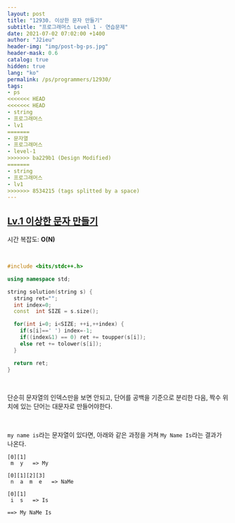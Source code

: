 ```yaml
---
layout: post
title: "12930. 이상한 문자 만들기"
subtitle: "프로그래머스 Level 1 - 연습문제"
date: 2021-07-02 07:02:00 +1400
author: "J2ieu"
header-img: "img/post-bg-ps.jpg"
header-mask: 0.6
catalog: true
hidden: true
lang: "ko"
permalink: /ps/programmers/12930/
tags:
- ps
<<<<<<< HEAD
<<<<<<< HEAD
- string
- 프로그래머스
- lv1
=======
- 문자열
- 프로그래머스
- level-1
>>>>>>> ba229b1 (Design Modified)
=======
- string
- 프로그래머스
- lv1
>>>>>>> 8534215 (tags splitted by a space)
---
```


## [Lv.1 이상한 문자 만들기](https://programmers.co.kr/learn/courses/30/lessons/12930)

시간 복잡도: **O(N)**

<br> 

```cpp
#include <bits/stdc++.h>

using namespace std;

string solution(string s) {
  string ret="";
  int index=0;
  const  int SIZE = s.size();

  for(int i=0; i<SIZE; ++i,++index) {
    if(s[i]==' ') index=-1;
    if((index&1) == 0) ret += toupper(s[i]);
    else ret += tolower(s[i]);
  }

  return ret;
}
```

<br>

단순히 문자열의 인덱스만을 보면 안되고, 단어를 공백을 기준으로 분리한 다음, 짝수 위치에 있는 단어는 대문자로 만들어야한다.

<br>

`my name is`라는 문자열이 있다면, 아래와 같은 과정을 거쳐 `My Name Is`라는 결과가 나온다.

```
[0][1]
 m  y   => My

[0][1][2][3]
 n  a  m  e   => NaMe

[0][1]
 i  s   => Is

==> My NaMe Is
```
